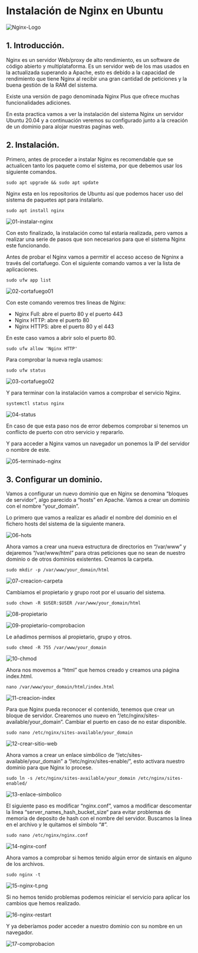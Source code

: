 # Instalación de Nginx en Ubuntu

![Nginx-Logo](capturas/nginx.png)

## 1. Introducción.
Nginx es un servidor Web/proxy de alto rendimiento, es un software de código abierto y multiplataforma. Es un servidor web de los mas usados en la actualizada superando a Apache, esto es debido a la capacidad de rendimiento que tiene Nginx al recibir una gran cantidad de peticiones y la buena gestión de la RAM del sistema.  

Existe una versión de pago denominada Nginx Plus que ofrece muchas funcionalidades adiciones.

En esta practica vamos a ver la instalación del sistema Nginx un servidor Ubuntu 20.04 y a continuación veremos su configurado junto a la creación de un dominio para alojar nuestras paginas web.

## 2. Instalación.

Primero, antes de proceder a instalar Nginx es recomendable que se actualicen tanto los paquete como el sistema, por que debemos usar los siguiente comandos.
```
sudo apt upgrade && sudo apt update
```

Nginx esta en los repositorios de Ubuntu así que podemos hacer uso del sistema de paquetes apt para instalarlo.
```
sudo apt install nginx
```

![01-instalar-nginx](capturas/01-instalar-nginx.png)


Con esto finalizado, la instalación como tal estaría realizada, pero vamos a realizar una serie de pasos que son necesarios para que el sistema Nginx este funcionando.

Antes de probar el Nginx vamos a permitir el acceso acceso de Ngninx a través del cortafuego. Con el siguiente comando vamos a ver la lista de aplicaciones.
```
sudo ufw app list
```

![02-cortafuego01](capturas/02-cortafuego01.png)


Con este comando veremos tres lineas de Nginx:
- Nginx Full: abre el puerto 80 y el puerto 443
- Nginx HTTP: abre el puerto 80
- Nginx HTTPS: abre el puerto 80 y el 443

En este caso vamos a abrir solo el puerto 80.
```
sudo ufw allow 'Nginx HTTP'
```

Para comprobar la nueva regla usamos:
```
sudo ufw status
```

![03-cortafuego02](capturas/03-cortafuego02.png)


Y para terminar con la instalación vamos a comprobar el servicio Nginx.
```
systemctl status nginx
```

![04-status](capturas/04-status.png)


En caso de que esta paso nos de error debemos comprobar si tenemos un conflicto de puerto con otro servicio y repararlo.

Y para acceder a Nginx vamos un navegador un ponemos la IP del servidor o nombre de este.

![05-terminado-nginx](capturas/05-terminado-nginx.png)


## 3. Configurar un dominio.
Vamos a configurar un nuevo dominio que en Nginx se denomina “bloques de servidor”, algo parecido a “hosts” en Apache. Vamos a crear un dominio con el nombre “your_domain”.

Lo primero que vamos a realizar es añadir el nombre del dominio en el fichero hosts del sistema de la siguiente manera.

![06-hots](capturas/06-hots.png)


Ahora vamos a crear una nueva estructura de directorios en “/var/www” y dejaremos “/var/www/html” para otras peticiones que no sean de nuestro dominio o de otros dominios existentes.
Creamos la carpeta.
```
sudo mkdir -p /var/www/your_domain/html
```

![07-creacion-carpeta](capturas/07-creacion-carpeta.png)


Cambiamos el propietario y grupo root por el usuario del sistema.
```
sudo chown -R $USER:$USER /var/www/your_domain/html
```

![08-propietario](capturas/08-propietario.png)

![09-propietario-comprobacion](capturas/09-propietario-comprobacion.png)


Le añadimos permisos al propietario, grupo y otros.
```
sudo chmod -R 755 /var/www/your_domain
```

![10-chmod](capturas/10-chmod.png)


Ahora nos movemos a “html” que hemos creado y creamos una página index.html.
```
nano /var/www/your_domain/html/index.html
```

![11-creacion-index](capturas/11-creacion-index.png)


Para que Nginx pueda reconocer el contenido, tenemos que crear un bloque de servidor. Crearemos uno nuevo en “/etc/nginx/sites-available/your_domain”. Cambiar el puerto en caso de no estar disponible.
```
sudo nano /etc/nginx/sites-available/your_domain
```

![12-crear-sitio-web](capturas/12-crear-sitio-web.png)


Ahora vamos a crear un enlace simbólico de “/etc/sites-available/your_domain” a “/etc/nginx/sites-enable/”, esto activara nuestro dominio para que Nginx lo procese.
```
sudo ln -s /etc/nginx/sites-available/your_domain /etc/nginx/sites-enabled/
```

![13-enlace-simbolico](capturas/13-enlace-simbolico.png)


El siguiente paso es modificar “nginx.conf”, vamos a modificar descomentar la linea “server_names_hash_bucket_size“ para evitar problemas de memoria de deposito de hash con el nombre del servidor.
Buscamos la linea en el archivo y le quitamos el  símbolo “#”.
```
sudo nano /etc/nginx/nginx.conf
```

![14-nginx-conf](capturas/14-nginx-conf.png)


Ahora vamos a comprobar si hemos tenido algún error de sintaxis en alguno de los archivos.
```
sudo nginx -t
```

![15-nginx-t.png](capturas/15-nginx-t.png)


Si no hemos tenido problemas podemos reiniciar el servicio para aplicar los cambios que hemos realizado.

![16-nginx-restart](capturas/16-nginx-restart.png)


Y ya deberíamos poder acceder a nuestro dominio con su nombre en un navegador.

![17-comprobacion](capturas/17-comprobacion.png)
